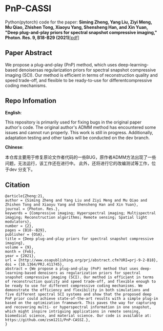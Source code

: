 # PnP-CASSI
Python(pytorch) code for the paper: **Siming Zheng, Yang Liu, Ziyi Meng, Mu Qiao, Zhishen Tong, Xiaoyu Yang, Shensheng Han, and Xin Yuan, "Deep plug-and-play priors for spectral snapshot compressive imaging," Photon. Res. 9, B18-B29 (2021)**[[pdf]](https://www.osapublishing.org/DirectPDFAccess/8F3FF94D-1923-4729-B5048D3D356BAA22_446778/prj-9-2-B18.pdf?da=1&id=446778&seq=0&mobile=no) 


## Paper Abstract
We propose a plug-and-play (PnP) method, which uses deep-learning-based denoisersas regularization priors for spectral snapshot compressive imaging (SCI). Our method is efficient in terms of reconstruction quality and speed trade-off, and flexible to be ready-to-use for differentcompressive coding mechanisms.


## Repo Infomation

**English**:

This repository is primarily used for fixing bugs in the original paper author's code. The original author's ADMM method has encountered some issues and cannot run properly. This work is still in progress. Additionally, adaptation testing and other tasks will be conducted on the dev branch.

**Chinese**:

本仓库主要用于修复原论文作者代码的一些BUG，原作者ADMM方法出现了一些问题，无法运行，该工作还在进行中。 此外，还将进行它的改编测试等工作，位于dev 分支下。

## Citation
```
@article{Zheng:21,
author = {Siming Zheng and Yang Liu and Ziyi Meng and Mu Qiao and Zhishen Tong and Xiaoyu Yang and Shensheng Han and Xin Yuan},
journal = {Photon. Res.},
keywords = {Compressive imaging; Hyperspectral imaging; Multispectral imaging; Reconstruction algorithms; Remote sensing; Spatial light modulators},
number = {2},
pages = {B18--B29},
publisher = {OSA},
title = {Deep plug-and-play priors for spectral snapshot compressive imaging},
volume = {9},
month = {Feb},
year = {2021},
url = {http://www.osapublishing.org/prj/abstract.cfm?URI=prj-9-2-B18},
doi = {10.1364/PRJ.411745},
abstract = {We propose a plug-and-play (PnP) method that uses deep-learning-based denoisers as regularization priors for spectral snapshot compressive imaging (SCI). Our method is efficient in terms of reconstruction quality and speed trade-off, and flexible enough to be ready to use for different compressive coding mechanisms. We demonstrate the efficiency and flexibility in both simulations and five different spectral SCI systems and show that the proposed deep PnP prior could achieve state-of-the-art results with a simple plug-in based on the optimization framework. This paves the way for capturing and recovering multi- or hyperspectral information in one snapshot, which might inspire intriguing applications in remote sensing, biomedical science, and material science. Our code is available at: https://github.com/zsm1211/PnP-CASSI.},
}
```
